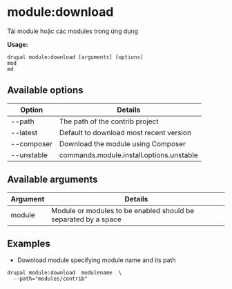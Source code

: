 # module:download
Tải module hoặc các modules trong ứng dụng

**Usage:**
```
drupal module:download [arguments] [options]
mod
md
```

## Available options
Option | Details
-------|-------------
--path | The path of the contrib project
--latest | Default to download most recent version
--composer | Download the module using Composer
--unstable | commands.module.install.options.unstable

## Available arguments
Argument | Details
---------|-------------
module | Module or modules to be enabled should be separated by a space

## Examples
* Download module specifying module name and its path
```
drupal module:download  modulename  \
  --path="modules/contrib"
```
